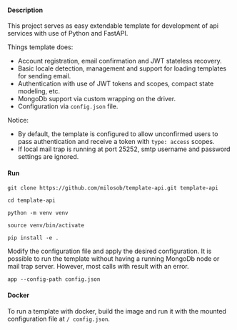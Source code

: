 #### Description

This project serves as easy extendable template for development of api services with use of Python and FastAPI.

Things template does:

- Account registration, email confirmation and JWT stateless recovery.
- Basic locale detection, management and support for loading templates for sending email.
- Authentication with use of JWT tokens and scopes, compact state modeling, etc.
- MongoDb support via custom wrapping on the driver.
- Configuration via `config.json` file.

Notice:

- By default, the template is configured to allow unconfirmed users to pass authentication and receive a token
  with `type: access` scopes.
- If local mail trap is running at port 25252, smtp username and password settings are ignored.

#### Run

```shell
git clone https://github.com/milosob/template-api.git template-api
```

```shell
cd template-api
```

```shell
python -m venv venv
```

```shell
source venv/bin/activate
```

```shell
pip install -e .
```

Modify the configuration file and apply the desired configuration. It is possible to run the template without having a
running MongoDb node or mail trap server. However, most calls with result with an error.

```shell
app --config-path config.json
```

#### Docker

To run a template with docker, build the image and run it with the mounted configuration file at `/ config.json`.
